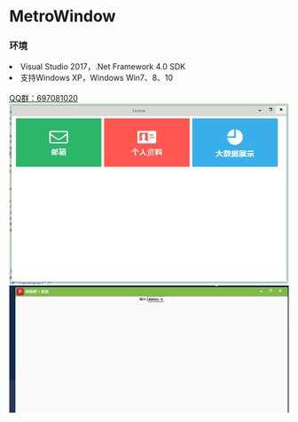# MetroWindow

<h3>环境</h3>

<li>Visual Studio 2017，.Net Framework 4.0 SDK</li>
<li>支持Windows XP，Windows Win7、8、10</li>
<br/>
<a href="tencent://message/?uin=697081020&Site=&menu=yes">QQ群：697081020</a>
<br/>
<img src="/Image/gif2.png"/>
<img src="/Image/GIF.gif"/>
